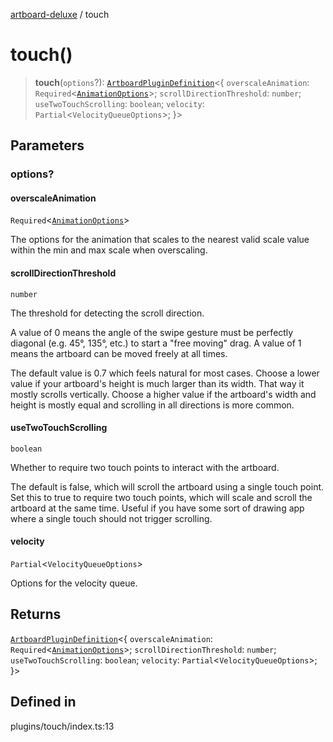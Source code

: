 [artboard-deluxe](../globals.md) / touch

# touch()

> **touch**(`options`?): [`ArtboardPluginDefinition`](../type-aliases/ArtboardPluginDefinition.md)\<\{ `overscaleAnimation`: `Required`\<[`AnimationOptions`](../type-aliases/AnimationOptions.md)\>; `scrollDirectionThreshold`: `number`; `useTwoTouchScrolling`: `boolean`; `velocity`: `Partial`\<`VelocityQueueOptions`\>; \}\>

## Parameters

### options?

#### overscaleAnimation

`Required`\<[`AnimationOptions`](../type-aliases/AnimationOptions.md)\>

The options for the animation that scales to the nearest valid scale value within the min and max scale when overscaling.

#### scrollDirectionThreshold

`number`

The threshold for detecting the scroll direction.

A value of 0 means the angle of the swipe gesture must be perfectly
diagonal (e.g. 45°, 135°, etc.) to start a "free moving" drag. A value of 1
means the artboard can be moved freely at all times.

The default value is 0.7 which feels natural for most cases. Choose a lower
value if your artboard's height is much larger than its width. That way it
mostly scrolls vertically. Choose a higher value if the artboard's width
and height is mostly equal and scrolling in all directions is more common.

#### useTwoTouchScrolling

`boolean`

Whether to require two touch points to interact with the artboard.

The default is false, which will scroll the artboard using a single touch
point. Set this to true to require two touch points, which will scale and
scroll the artboard at the same time. Useful if you have some sort of
drawing app where a single touch should not trigger scrolling.

#### velocity

`Partial`\<`VelocityQueueOptions`\>

Options for the velocity queue.

## Returns

[`ArtboardPluginDefinition`](../type-aliases/ArtboardPluginDefinition.md)\<\{ `overscaleAnimation`: `Required`\<[`AnimationOptions`](../type-aliases/AnimationOptions.md)\>; `scrollDirectionThreshold`: `number`; `useTwoTouchScrolling`: `boolean`; `velocity`: `Partial`\<`VelocityQueueOptions`\>; \}\>

## Defined in

plugins/touch/index.ts:13
